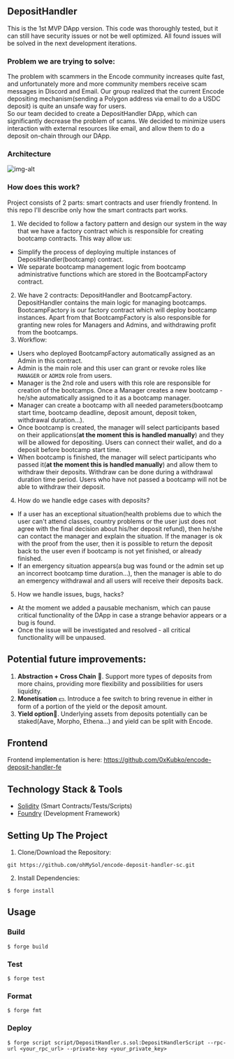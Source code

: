 ## DepositHandler
This is the 1st MVP DApp version. This code was thoroughly tested, but it can still have security issues or not be well optimized. All found issues will be solved in the next development iterations.
### Problem we are trying to solve:
The problem with scammers in the Encode community increases quite fast, and unfortunately more and more community members receive scam messages in Discord and Email. Our group realized that the current Encode depositing mechanism(sending a Polygon address via email to do a USDC deposit) is quite an unsafe way for users.\
So our team decided to create a DepositHandler DApp, which can significantly decrease the problem of scams. We decided to minimize users interaction with external resources like email, and allow them to do a deposit on-chain through our DApp. 

### Architecture
![img-alt](https://github.com/ohMySol/encode-deposit-handler-sc/blob/feature/Anton/DepositHandler.jpg?raw=true)

### How does this work?
Project consists of 2 parts: smart contracts and user friendly frontend. In this repo I'll describe only how the smart contracts part works.
1. We decided to follow a factory pattern and design our system in the way that we have a factory contract which is responsible for creating bootcamp contracts. This way allow us:
 - Simplify the process of deploying multiple instances of DepositHandler(bootcamp) contract.
 - We separate bootcamp management logic from bootcamp administrative functions which are stored in the BootcampFactory contract.
2. We have 2 contracts: DepositHandler and BootcampFactory. DepositHandler contains the main logic for managing bootcamps. BootcampFactory is our factory contract which will deploy bootcamp instances. Apart from that BootcampFactory is also responsible for granting new roles for Managers and Admins, and withdrawing profit from the bootcamps.
3. Workflow:
 - Users who deployed BootcampFactory automatically assigned as an Admin in this contract.
 - Admin is the main role and this user can grant or revoke roles like `MANAGER` or `ADMIN` role from users.
 - Manager is the 2nd role and users with this role are responsible for creation of the bootcamps. Once a Manager creates a new bootcamp - he/she automatically assigned to it as a bootcamp manager.
 - Manager can create a bootcamp with all needed parameters(bootcamp start time, bootcamp deadline, deposit amount, deposit token, withdrawal duration...).
 - Once bootcamp is created, the manager will select participants based on their applications(**at the moment this is handled manually**) and they will be allowed for depositing. Users can connect their wallet, and do a deposit before bootcamp start time.
 - When bootcamp is finished, the manager will select participants who passed it(**at the moment this is handled manually**) and allow them to withdraw their deposits. Withdraw can be done during a withdrawal duration time period. Users who have not passed a bootcamp will not be able to withdraw their deposit.
4. How do we handle edge cases with deposits?
 - If a user has an exceptional situation(health problems due to which the user can't attend classes, country problems or the user just does not agree with the final decision about his/her deposit refund), then he/she can contact the manager and explain the situation. If the manager is ok with the proof from the user, then it is possible to return the deposit back to the user even if bootcamp is not yet finished, or already finished.
 - If an emergency situation appears(a bug was found or the admin set up an incorrect bootcamp time duration...), then the manager is able to do an emergency withdrawal and all users will receive their deposits back.
5. How we handle issues, bugs, hacks?
 - At the moment we added a pausable mechanism, which can pause critical functionality of the DApp in case a strange behavior appears or a bug is found.
 - Once the issue will be investigated and resolved - all critical functionality will be unpaused.

## Potential future improvements:
1. **Abstraction + Cross Chain** 🌌. Support more types of deposits from more chains, providing more flexibility and possibilities for users liquidity.
2. **Monetisation** 💵. Introduce a fee switch to bring revenue in either in form of a portion of the yield or the deposit amount.
3. **Yield option**🤝. Underlying assets from deposits potentially can be staked(Aave, Morpho, Ethena…) and yield can be split with Encode.

## Frontend
Frontend implementation is here: https://github.com/0xKubko/encode-deposit-handler-fe

## Technology Stack & Tools
- [Solidity](https://docs.soliditylang.org/en/v0.8.28/) (Smart Contracts/Tests/Scripts)
- [Foundry](https://book.getfoundry.sh/) (Development Framework)

## Setting Up The Project
1. Clone/Download the Repository:
```shell
git https://github.com/ohMySol/encode-deposit-handler-sc.git
```

2. Install Dependencies:
```shell
$ forge install
```

## Usage

### Build

```shell
$ forge build
```

### Test

```shell
$ forge test
```

### Format

```shell
$ forge fmt
```

### Deploy

```shell
$ forge script script/DepositHandler.s.sol:DepositHandlerScript --rpc-url <your_rpc_url> --private-key <your_private_key>
```